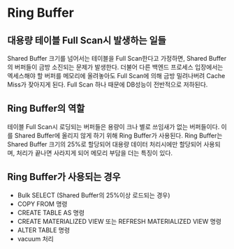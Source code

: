 # Ring Buffer

## 대용량 테이블 Full Scan시 발생하는 일들
Shared Buffer 크기를 넘어서는 테이블을 Full Scan한다고 가정하면, Shared Buffer의 버퍼들이
금방 소진되는 문제가 발생한다. 더불어 다른 백엔드 프로세스 입장에서는 엑세스해야 할 버퍼를 메모리에 올려놓아도
Full Scan에 의해 금방 밀려나버려 Cache Miss가 잦아지게 된다. Full Scan 하나 때문에 DB성능이 전반적으로
저하된다.

## Ring Buffer의 역할
테이블 Full Scan시 로딩되는 버퍼들은 용량이 크나 별로 쓰임새가 없는 버퍼들이다. 이를 Shared Buffer에 올리지 않게
하기 위해 Ring Buffer가 사용된다. Ring Buffer는 Shared Buffer 크기의 25%로 할당되어 대용량 데이터 처리시에만
할당되어 사용되며, 처리가 끝나면 사라지게 되어 메모리 부담을 더는 특징이 있다.

## Ring Buffer가 사용되는 경우
- Bulk SELECT (Shared Buffer의 25%이상 로드되는 경우)
- COPY FROM 명령
- CREATE TABLE AS 명령
- CREATE MATERIALIZED VIEW 또는 REFRESH MATERIALIZED VIEW 명령
- ALTER TABLE 명령
- vacuum 처리

